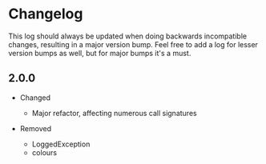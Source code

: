 Changelog
=========

This log should always be updated when doing backwards incompatible changes, resulting in a major version bump. Feel free to add a log for lesser version bumps as well, but for major bumps it's a must.

2.0.0
-----
- Changed
    - Major refactor, affecting numerous call signatures

- Removed
    - LoggedException
    - colours
